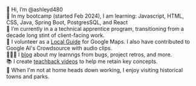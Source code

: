 <div> 👋 Hi, I’m @ashleyd480 </div>
<div> 🔎 In my bootcamp (started Feb 2024), I am learning: Javascript, HTML, CSS, Java, Spring Boot, PostgresSQL, and React </div>
<div> 🌱 I’m currently in a a technical apprentice program, transitioning from a decade long stint of client-facing work. </div>
<div> 💞️ I volunteer as a <a href= "https://www.localguidesconnect.com/t5/custom/page/page-id/GuidingStar22?id=122935">Local Guide</a> for Google Maps. I also have contributed to Google AI's Crowdsource with audio clips. </div>
<div> 👩🏼‍💻 I <a href="https://dev.to/ashleyd480">blog</a>  about my learnngs from bugs, project retros, and more. </div>
<div> 📚 I create <a href="https://www.youtube.com/watch?v=yA2RyRNSu7E&list=PL97VrtuAfZm_Cs85D8DYnlK7saz852a6y">teachback videos</a> to help me retain key concepts. </div>
<div> 🌺 When I'm not at home heads down working, I enjoy visiting historical towns and parks.  </div>


